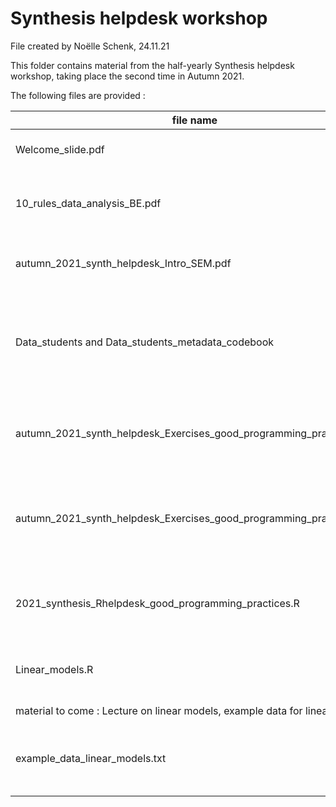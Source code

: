 # Synthesis helpdesk workshop

File created by Noëlle Schenk, 24.11.21

This folder contains material from the half-yearly Synthesis helpdesk workshop, taking place the second time in Autumn 2021.

The following files are provided : 

| file name                                                    | Topic          | description                                                  | type                     |
| ------------------------------------------------------------ | -------------- | ------------------------------------------------------------ | ------------------------ |
| Welcome_slide.pdf                                            | Organisational | Welcome slide for the helpdesk course, with course program   | Lecture<br />pdf         |
| 10_rules_data_analysis_BE.pdf                                | data analysis  | Lecture : 10 rules for data analyis in the Biodiversity Exploratories, by Caterina Penone | Lecture<br />pdf         |
| autumn_2021_synth_helpdesk_Intro_SEM.pdf                     | SEM            | Lecture : introduction to SEM with links to extensive material, by Hugo Saiz | Lecture<br />pdf         |
| Data_students and Data_students_metadata_codebook            | SEM            | Data for SEM exercises, available in different file formats (metadata_codebook refers to the second sheet in the excel, describing column names) | data<br />csv<br />excel |
| autumn_2021_synth_helpdesk_Exercises_good_programming_practices.pdf | programming    | Lecture on good programming practices, very similar to last season's presentation, by Noëlle Schenk | Lecture<br />pdf         |
| autumn_2021_synth_helpdesk_Exercises_good_programming_practices.pdf | programming    | Exercises on good programming practices, a collection of links to tutorials with focus on installing GitHub, by Noëlle Schenk | Lecture<br />pdf         |
| 2021_synthesis_Rhelpdesk_good_programming_practices.R        | programming    | Examples of good programming practices in R. Most code is not thought for running, by Noëlle Schenk | R script                 |
| Linear_models.R                                              | data analysis  | R Examples for analysis of data with linear models, by Caterina Penone | R script                 |
| material to come : Lecture on linear models, example data for linear models | data analysis  | , by Caterina Penone                                         | Lecture<br />pdf         |
| example_data_linear_models.txt                               | data analysis  | Example data to work with the script Lienar_models.R<br />Renamed data : 04_SEMData_2008.txt | data<br />txt            |
|                                                              |                |                                                              |                          |
